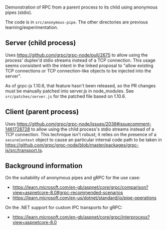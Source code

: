 Demonstration of RPC from a parent process to its child using anonymous pipes (stdio).

The code is in `src/anonymous-pipe`. The other directories are previous learning/experimentation.

## Server (child process)
Uses https://github.com/grpc/grpc-node/pull/2675 to allow using the process' duplex'd stdio streams instead of a TCP connection. This usage seems consistent with the intent in the linked proposal to "allow existing TCP connections or TCP connection-like objects to be injected into the server".

As of grpc-js 1.10.6, that feature hasn't been released, so the PR changes must be manually patched into server.js in node_modules. See `src/patches/server.js` for the patched file based on 1.10.6.

## Client (parent process)
Uses https://github.com/grpc/grpc-node/issues/2038#issuecomment-1461728728 to allow using the child process's stdio streams instead of a TCP connection. This technique isn't robust; it relies on the presence of a `secureContext` object to cause an particular internal code path to be taken in https://github.com/grpc/grpc-node/blob/master/packages/grpc-js/src/transport.ts.

## Background information

On the suitability of anonymous pipes and gRPC for the use case:

* https://learn.microsoft.com/en-gb/aspnet/core/grpc/comparison?view=aspnetcore-8.0#grpc-recommended-scenarios
* https://learn.microsoft.com/en-us/dotnet/standard/io/pipe-operations

On the .NET support for custom IPC transports for gRPC:

* https://learn.microsoft.com/en-gb/aspnet/core/grpc/interprocess?view=aspnetcore-8.0
